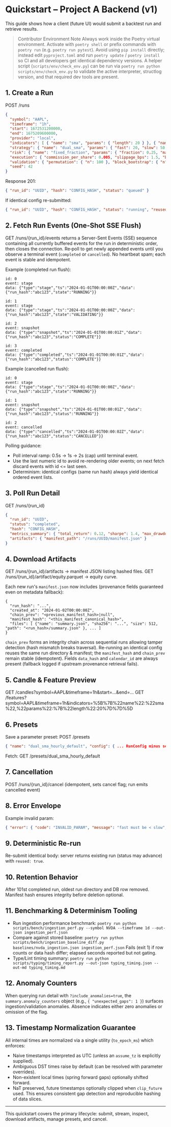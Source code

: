 # Quickstart – Project A Backend (v1)

This guide shows how a client (future UI) would submit a backtest run and retrieve results.

> Contributor Environment Note
> Always work inside the Poetry virtual environment. Activate with `poetry shell` or prefix commands with `poetry run` (e.g. `poetry run pytest`). Avoid using `pip install` directly; instead edit `pyproject.toml` and run `poetry update` / `poetry install` so CI and all developers get identical dependency versions. A helper script (`scripts/env/check_env.py`) can be run via `poetry run python scripts/env/check_env.py` to validate the active interpreter, structlog version, and that required dev tools are present.

## 1. Create a Run
POST /runs
```json
{
  "symbol": "AAPL",
  "timeframe": "1h",
  "start": 1672531200000,
  "end": 1675209600000,
  "provider": "local",
  "indicators": [ { "name": "sma", "params": { "length": 20 } }, { "name": "sma", "params": { "length": 50 } } ],
  "strategy": { "name": "dual_sma", "params": { "fast": 20, "slow": 50, "threshold_bp": 0, "delay_bars": 0, "long_only": false } },
  "risk": { "name": "fixed_fraction", "params": { "fraction": 0.25, "max_leverage": 1.0 } },
  "execution": { "commission_per_share": 0.005, "slippage_bps": 1.5, "borrow_bps": 50, "fill_price": "open_next" },
  "validation": { "permutation": { "n": 100 }, "block_bootstrap": { "n": 100, "block_size": 24 } },
  "seed": 42
}
```
Response 201:
```json
{ "run_id": "UUID", "hash": "CONFIG_HASH", "status": "queued" }
```
If identical config re-submitted:
```json
{ "run_id": "UUID", "hash": "CONFIG_HASH", "status": "running", "reused": true }
```

## 2. Fetch Run Events (One‑Shot SSE Flush)
GET /runs/{run_id}/events returns a Server-Sent Events (SSE) sequence containing all currently buffered events for the run in deterministic order, then closes the connection. Re‑poll to get newly appended events until you observe a terminal event (`completed` or `cancelled`). No heartbeat spam; each event is stable and idempotent.

Example (completed run flush):
```
id: 0
event: stage
data: {"type":"stage","ts":"2024-01-01T00:00:00Z","data":{"run_hash":"abc123","state":"RUNNING"}}

id: 1
event: stage
data: {"type":"stage","ts":"2024-01-01T00:00:00Z","data":{"run_hash":"abc123","state":"VALIDATING"}}

id: 2
event: snapshot
data: {"type":"snapshot","ts":"2024-01-01T00:00:01Z","data":{"run_hash":"abc123","status":"COMPLETE"}}

id: 3
event: completed
data: {"type":"completed","ts":"2024-01-01T00:00:01Z","data":{"run_hash":"abc123","status":"COMPLETE"}}
```

Example (cancelled run flush):
```
id: 0
event: stage
data: {"type":"stage","ts":"2024-01-01T00:00:00Z","data":{"run_hash":"abc123","state":"RUNNING"}}

id: 1
event: snapshot
data: {"type":"snapshot","ts":"2024-01-01T00:00:01Z","data":{"run_hash":"abc123","status":"RUNNING"}}

id: 2
event: cancelled
data: {"type":"cancelled","ts":"2024-01-01T00:00:02Z","data":{"run_hash":"abc123","status":"CANCELLED"}}
```

Polling guidance:
- Poll interval ramp: 0.5s -> 1s -> 2s (cap) until terminal event.
- Use the last numeric id to avoid re-rendering older events; on next fetch discard events with id <= last seen.
- Determinism: identical configs (same run hash) always yield identical ordered event lists.

## 3. Poll Run Detail
GET /runs/{run_id}
```json
{
  "run_id": "UUID",
  "status": "completed",
  "hash": "CONFIG_HASH",
  "metrics_summary": { "total_return": 0.12, "sharpe": 1.4, "max_drawdown": -0.08 },
  "artifacts": { "manifest_path": "/runs/UUID/manifest.json" }
}
```

## 4. Download Artifacts
GET /runs/{run_id}/artifacts -> manifest JSON listing hashed files.
GET /runs/{run_id}/artifact/equity.parquet -> equity curve.

Each new run's `manifest.json` now includes (provenance fields guaranteed even on metadata fallback):
```
{
  "run_hash": "...",
  "created_at": "2024-01-02T00:00:00Z",
  "chain_prev": "<previous_manifest_hash>|null",
  "manifest_hash": "<this_manifest_canonical_hash>",
  "files": [ {"name": "summary.json", "sha256": "...", "size": 512, "path": "<run_hash>/summary.json" }, ... ]
}
```
`chain_prev` forms an integrity chain across sequential runs allowing tamper detection (hash mismatch breaks traversal). Re-running an identical config reuses the same run directory & manifest; the `manifest_hash` and `chain_prev` remain stable (idempotent). Fields `data_hash` and `calendar_id` are always present (fallback logged if upstream provenance retrieval fails).

## 5. Candle & Feature Preview
GET /candles?symbol=AAPL&timeframe=1h&start=...&end=...
GET /features?symbol=AAPL&timeframe=1h&indicators=%5B%7B%22name%22:%22sma%22,%22params%22:%7B%22length%22:20%7D%7D%5D

## 6. Presets
Save a parameter preset:
POST /presets
```json
{ "name": "dual_sma_hourly_default", "config": { ... RunConfig minus seed ... } }
```
Fetch:
GET /presets/dual_sma_hourly_default

## 7. Cancellation
POST /runs/{run_id}/cancel  (idempotent, sets cancel flag; run emits cancelled event)

## 8. Error Envelope
Example invalid param:
```json
{ "error": { "code": "INVALID_PARAM", "message": "fast must be < slow", "details": {"field": "strategy.params.fast"}, "retryable": false } }
```

## 9. Deterministic Re-run
Re-submit identical body: server returns existing run (status may advance) with `reused: true`.

## 10. Retention Behavior
After 101st completed run, oldest run directory and DB row removed. Manifest hash ensures integrity before deletion optional.

## 11. Benchmarking & Determinism Tooling
- Run ingestion performance benchmark:
  `poetry run python scripts/bench/ingestion_perf.py --symbol NVDA --timeframe 1d --out-json ingestion_perf.json`
- Compare against stored baseline:
  `poetry run python scripts/bench/ingestion_baseline_diff.py baselines/nvda_ingestion.json ingestion_perf.json`
  Fails (exit 1) if row counts or data hash differ; elapsed seconds reported but not gating.
- Type/Lint timing summary:
  `poetry run python scripts/typing/timing_report.py --out-json typing_timing.json --out-md typing_timing.md`

## 12. Anomaly Counters
When querying run detail with `?include_anomalies=true`, the `summary.anomaly_counters` object (e.g., `{ "unexpected_gaps": 1 }`) surfaces ingestion/validation anomalies. Absence indicates either zero anomalies or omission of the flag.

## 13. Timestamp Normalization Guarantee
All internal times are normalized via a single utility (`to_epoch_ms`) which enforces:
- Naive timestamps interpreted as UTC (unless an `assume_tz` is explicitly supplied).
- Ambiguous DST times raise by default (can be resolved with parameter overrides).
- Non-existent local times (spring forward gaps) optionally shifted forward.
- NaT preserved, future timestamps optionally clipped when `clip_future` used.
This ensures consistent gap detection and reproducible hashing of data slices.

---
This quickstart covers the primary lifecycle: submit, stream, inspect, download artifacts, manage presets, and cancel.
